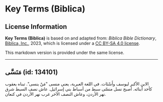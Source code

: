 # Key Terms (Biblica)

## License Information

**Key Terms (Biblica)** is based on and adapted from: _Biblica Bible Dictionary_, [Biblica, Inc.](https://www.biblica.com/), 2023, which is licensed under a [CC BY-SA 4.0 license](https://creativecommons.org/licenses/by-sa/4.0/legalcode.en).

This markdown version is provided under the same license.



--------------------------------

## مَنَسَّى (id: 134101)

الابن الأكبر ليوسف وأَسْنَات. في اللغة العبرية، يعني منسى "مَنْ ينسى". تبناه يعقوب كأحد أبنائه. أصبح نسل منسّى سبط من أسباط بني إسرائيل. عاش نصف السبط شرق نهر الأردن، وعاش النصف الآخر غرب نهر الأردن في كنعان.



